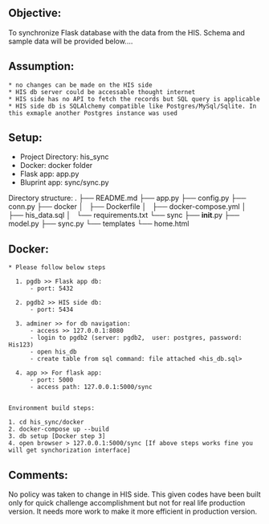 ## Objective:

To synchronize Flask database with the data from the HIS. Schema and sample data will be provided below....

## Assumption:
    * no changes can be made on the HIS side
    * HIS db server could be accessable thought internet
    * HIS side has no API to fetch the records but SQL query is applicable
    * HIS side db is SQLAlchemy compatible like Postgres/MySql/Sqlite. In this exmaple another Postgres instance was used

## Setup:
  * Project Directory: his_sync
  * Docker: docker folder
  * Flask app: app.py
  * Bluprint app: sync/sync.py

  Directory structure:
  .
  ├── README.md
  ├── app.py
  ├── config.py
  ├── conn.py
  ├── docker
  │   ├── Dockerfile
  │   ├── docker-compose.yml
  │   ├── his_data.sql
  │   └── requirements.txt
  └── sync
      ├── __init__.py
      ├── model.py
      ├── sync.py
      └── templates
          └── home.html

  ## Docker:
    * Please follow below steps 

      1. pgdb >> Flask app db:
          - port: 5432

      2. pgdb2 >> HIS side db:
          - port: 5434

      3. adminer >> for db navigation:
          - access >> 127.0.0.1:8080
          - login to pgdb2 (server: pgdb2,  user: postgres, password: His123)
          - open his_db
          - create table from sql command: file attached <his_db.sql>

      4. app >> For flask app: 
          - port: 5000
          - access path: 127.0.0.1:5000/sync


    Environment build steps:
    
    1. cd his_sync/docker
    2. docker-compose up --build
    3. db setup [Docker step 3]
    4. open browser > 127.0.0.1:5000/sync [If above steps works fine you will get synchorization interface]


## Comments: 
No policy was taken to change in HIS side. This given codes have been built only for quick challenge accomplishment but not for real life production version. It needs more work to make it more efficient in production version.
